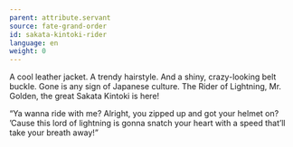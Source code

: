 ```yaml
---
parent: attribute.servant
source: fate-grand-order
id: sakata-kintoki-rider
language: en
weight: 0
---
```


A cool leather jacket.
A trendy hairstyle.
And a shiny, crazy-looking belt buckle.
Gone is any sign of Japanese culture.
The Rider of Lightning, Mr. Golden, the great Sakata Kintoki is here!

“Ya wanna ride with me?
Alright, you zipped up and got your helmet on? ’Cause this lord of lightning is gonna snatch your heart with a speed that’ll take your breath away!”
